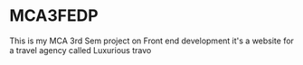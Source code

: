 # MCA3FEDP
This is my MCA 3rd Sem project on Front end development
it's a website for a travel agency called Luxurious travo
